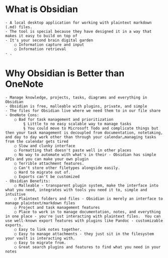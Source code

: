 # What is Obsidian
    - A local desktop application for working with plaintext markdown (.md) files.
    - The tool is special because they have designed it in a way that makes it easy to build on top of
    - It's your second brain digital garden
        ○ Information capture and input
        ○ Information retrieval
    - .

# Why Obsidian is Better than OneNote
    - Manage knowledge, projects, tasks, diagrams and everything in Obsidian
    - Obsidian is free, malleable with plugins, private, and simple
    - The files for Obsidian live where we need them to in our file share
    - OneNote Cons:
        ○ Bad for task management and prioritization
            § Little to no easy scalable way to manage tasks
            § You could move to Microsoft Todo and complicate things but then your task management is decoupled from documentation, notetaking, and day to day work other than through your calendar…managing tasks from the calendar gets tired
        ○ Slow and clunky interface
        ○ Formatting that doesn't paste well in other places
        ○ No way to automate with what's in their - Obsidian has simple APIs and you can make your own plugin
        ○ Terrible attachment features.
        ○ Can't store other filetypes alongside easily.
        ○ Hard to migrate out of.
        ○ Exports can't be customized
    - Obsidian Benefits:
        ○ Malleable - transparent plugin system, make the interface into what you need, integrates with tools you need it to, simple and intuitive
        ○ Plaintext folders and files - Obsidian is merely an interface to manage plaintext/markdown files
        ○ Project and task management features
        ○ Place to work in to manage documentation, notes, and everything in one place - you're just interacting with plaintext files.  You can use well-known export features with plugins like Pandoc - customizable exports.
        ○ Easy to link notes together.
        ○ Easy to manage attachments - they just sit in the filesystem your vault is interacting with.
        ○ Easy to migrate from.
        ○ Great search plugins and features to find what you need in your notes